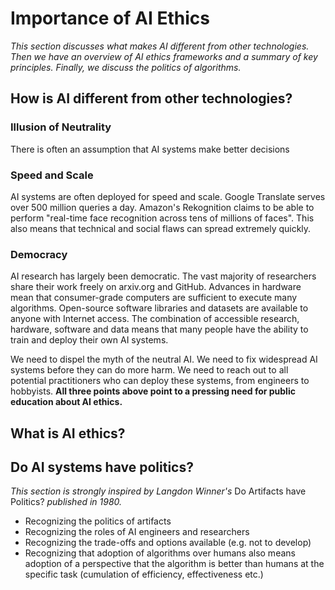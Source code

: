 # Importance of AI Ethics

*This section discusses what makes AI different from other technologies. Then we have an overview of AI ethics frameworks and a summary of key principles. Finally, we discuss the politics of algorithms.*

## How is AI different from other technologies?

### Illusion of Neutrality

There is often an assumption that AI systems make better decisions

### Speed and Scale

AI systems are often deployed for speed and scale. Google Translate serves over 500 million queries a day. Amazon's Rekognition claims to be able to perform "real-time face recognition across tens of millions of faces". This also means that technical and social flaws can spread extremely quickly.

### Democracy

AI research has largely been democratic. The vast majority of researchers share their work freely on arxiv.org and GitHub. Advances in hardware mean that consumer-grade computers are sufficient to execute many algorithms. Open-source software libraries and datasets are available to anyone with Internet access. The combination of accessible research, hardware, software and data means that many people have the ability to train and deploy their own AI systems.

We need to dispel the myth of the neutral AI. We need to fix widespread AI systems before they can do more harm. We need to reach out to all potential practitioners who can deploy these systems, from engineers to hobbyists. **All three points above point to a pressing need for public education about AI ethics.**

## What is AI ethics?

## Do AI systems have politics?

*This section is strongly inspired by Langdon Winner's* Do Artifacts have Politics? *published in 1980.*

- Recognizing the politics of artifacts
- Recognizing the roles of AI engineers and researchers
- Recognizing the trade-offs and options available (e.g. not to develop)
- Recognizing that adoption of algorithms over humans also means adoption of a perspective that the algorithm is better than humans at the specific task (cumulation of efficiency, effectiveness etc.)
